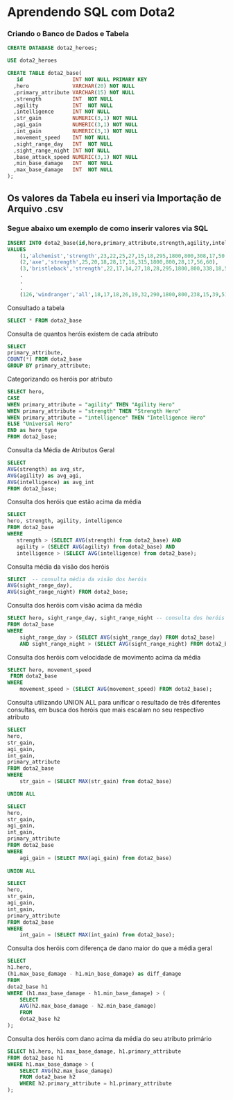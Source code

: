 # Aprendendo SQL com Dota2

### Criando o Banco de Dados e Tabela

```sql
CREATE DATABASE dota2_heroes;

USE dota2_heroes

CREATE TABLE dota2_base(
   id                INT NOT NULL PRIMARY KEY 
  ,hero              VARCHAR(20) NOT NULL
  ,primary_attribute VARCHAR(15) NOT NULL
  ,strength          INT  NOT NULL
  ,agility           INT  NOT NULL
  ,intelligence      INT NOT NULL
  ,str_gain          NUMERIC(3,1) NOT NULL
  ,agi_gain          NUMERIC(3,1) NOT NULL
  ,int_gain          NUMERIC(3,1) NOT NULL
  ,movement_speed    INT NOT NULL
  ,sight_range_day   INT  NOT NULL
  ,sight_range_night INT NOT NULL
  ,base_attack_speed NUMERIC(3,1) NOT NULL
  ,min_base_damage   INT  NOT NULL
  ,max_base_damage   INT  NOT NULL
);

```
## Os valores da Tabela eu inseri via Importação de Arquivo .csv
### Segue abaixo um exemplo de como inserir valores via SQL

```sql
INSERT INTO dota2_base(id,hero,primary_attribute,strength,agility,intelligence,str_gain,agi_gain,int_gain,movement_speed,sight_range_day,sight_range_night,armor,base_attack_speed,min_base_damage,max_base_damage) 
VALUES 
    (1,'alchemist','strength',23,22,25,27,15,18,295,1800,800,308,17,50,56),
    (2,'axe','strength',25,20,18,28,17,16,315,1800,800,28,17,56,60),
    (3,'bristleback','strength',22,17,14,27,18,28,295,1800,800,338,18,53,59),
    .
    .
    .
    (126,'windranger','all',18,17,18,26,19,32,290,1800,800,238,15,39,51);
```

Consultado a tabela

```sql
SELECT * FROM dota2_base
```

Consulta de quantos heróis existem de cada atributo

```sql
SELECT
primary_attribute,
COUNT(*) FROM dota2_base 
GROUP BY primary_attribute;
```

Categorizando os heróis por atributo

```sql
SELECT hero,
CASE 
WHEN primary_attribute = "agility" THEN "Agility Hero"
WHEN primary_attribute = "strength" THEN "Strength Hero"
WHEN primary_attribute = "intelligence" THEN "Intelligence Hero"
ELSE "Universal Hero"
END as hero_type
FROM dota2_base;
```

Consulta da Média de Atributos Geral

```sql
SELECT 
AVG(strength) as avg_str,
AVG(agility) as avg_agi,
AVG(intelligence) as avg_int 
FROM dota2_base;
```

Consulta dos heróis que estão acima da média

```sql
SELECT
hero, strength, agility, intelligence
FROM dota2_base
WHERE 
   strength > (SELECT AVG(strength) from dota2_base) AND
   agility > (SELECT AVG(agility) from dota2_base) AND
   intelligence > (SELECT AVG(intelligence) from dota2_base);
```

Consulta média da visão dos heróis

```sql
SELECT  -- consulta média da visão dos heróis
AVG(sight_range_day),
AVG(sight_range_night) FROM dota2_base;
```

Consulta dos heróis com visão acima da média 

```sql
SELECT hero, sight_range_day, sight_range_night -- consulta dos heróis com visão acima da média 
FROM dota2_base
WHERE 
    sight_range_day > (SELECT AVG(sight_range_day) FROM dota2_base)
    AND sight_range_night > (SELECT AVG(sight_range_night) FROM dota2_base);
```

Consulta dos heróis com velocidade de movimento acima da média 

```sql
SELECT hero, movement_speed
 FROM dota2_base
WHERE
	movement_speed > (SELECT AVG(movement_speed) FROM dota2_base);
```

Consulta utilizando UNION ALL para unificar o resultado de três diferentes consultas, em busca dos heróis que mais escalam no seu respectivo atributo

```sql
SELECT
hero,
str_gain,
agi_gain,
int_gain,
primary_attribute
FROM dota2_base
WHERE
	str_gain = (SELECT MAX(str_gain) from dota2_base)

UNION ALL

SELECT
hero,
str_gain,
agi_gain,
int_gain,
primary_attribute
FROM dota2_base
WHERE
	agi_gain = (SELECT MAX(agi_gain) from dota2_base)
    
UNION ALL

SELECT
hero,
str_gain,
agi_gain,
int_gain,
primary_attribute
FROM dota2_base
WHERE
	int_gain = (SELECT MAX(int_gain) from dota2_base);

```

Consulta dos heróis com diferença de dano maior do que a média geral

```sql
SELECT 
h1.hero,
(h1.max_base_damage - h1.min_base_damage) as diff_damage
FROM
dota2_base h1
WHERE (h1.max_base_damage - h1.min_base_damage) > (
	SELECT
    AVG(h2.max_base_damage - h2.min_base_damage)
    FROM
    dota2_base h2
);
```

Consulta dos heróis com dano acima da média do seu atributo primário

```sql
SELECT h1.hero, h1.max_base_damage, h1.primary_attribute
FROM dota2_base h1
WHERE h1.max_base_damage > (
    SELECT AVG(h2.max_base_damage)
    FROM dota2_base h2
    WHERE h2.primary_attribute = h1.primary_attribute  
);
```









